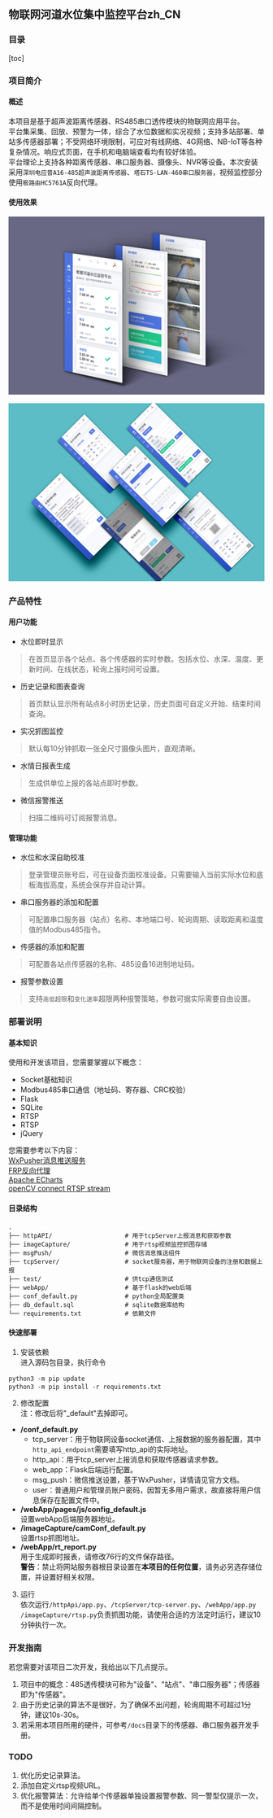 ## 物联网河道水位集中监控平台zh_CN

### 目录

[toc]
### 项目简介
#### 概述
本项目是基于超声波距离传感器、RS485串口透传模块的物联网应用平台。  
平台集采集、回放、预警为一体，综合了水位数据和实况视频；支持多站部署、单站多传感器部署；不受网络环境限制，可应对有线网络、4G网络、NB-IoT等各种复杂情况。响应式页面，在手机和电脑端查看均有较好体验。  
平台理论上支持各种距离传感器、串口服务器、摄像头、NVR等设备。本次安装采用```深圳电应普A16-485超声波距离传感器```、```塔石TS-LAN-460串口服务器```，视频监控部分使用```极路由HC5761A```反向代理。

#### 使用效果

![APP样机展示2](https://raw.githubusercontent.com/BaiHLiu/images/master/img/APP%E6%A0%B7%E6%9C%BA%E5%B1%95%E7%A4%BA2.jpg)

![APP样机展示1](https://raw.githubusercontent.com/BaiHLiu/images/master/img/APP%E6%A0%B7%E6%9C%BA%E5%B1%95%E7%A4%BA1.jpg)

### 产品特性

#### 用户功能
+ 水位即时显示
> 在首页显示各个站点、各个传感器的实时参数。包括水位、水深、温度、更新时间、在线状态，轮询上报时间可设置。
+ 历史记录和图表查询
> 首页默认显示所有站点8小时历史记录，历史页面可自定义开始、结束时间查询。
+ 实况抓图监控
> 默认每10分钟抓取一张全尺寸摄像头图片，直观清晰。
+ 水情日报表生成
> 生成供单位上报的各站点即时参数。
+ 微信报警推送
> 扫描二维码可订阅报警消息。
#### 管理功能
+ 水位和水深自助校准
> 登录管理员账号后，可在设备页面校准设备。只需要输入当前实际水位和底板海拔高度，系统会保存并自动计算。
+ 串口服务器的添加和配置
> 可配置串口服务器（站点）名称、本地端口号、轮询周期、读取距离和温度值的Modbus485指令。
+ 传感器的添加和配置
> 可配置各站点传感器的名称、485设备16进制地址码。
+ 报警参数设置
> 支持```高低超限```和```变化速率```超限两种报警策略，参数可据实际需要自由设置。
### 部署说明
#### 基本知识
使用和开发该项目，您需要掌握以下概念：
+ Socket基础知识
+ Modbus485串口通信（地址码、寄存器、CRC校验）
+ Flask
+ SQLite
+ RTSP
+ RTSP
+ jQuery

您需要参考以下内容：  
[WxPusher消息推送服务](https://wxpusher.zjiecode.com/docs/#/)  
[FRP反向代理](https://github.com/fatedier/frp)  
[Apache ECharts](https://echarts.apache.org/zh/index.html)  
[openCV connect RTSP stream](https://answers.opencv.org/question/230143/opencv-connect-and-process-an-ip-camera-stream-rtsp-protocol/)

#### 目录结构
```text
.
├── httpAPI/                    # 用于tcpServer上报消息和获取参数
├── imageCapture/               # 用于rtsp视频监控抓图存储
├── msgPush/                    # 微信消息推送组件
├── tcpServer/                  # socket服务器，用于物联网设备的注册和数据上报
├── test/                       # 供tcp通信测试
├── webApp/                     # 基于flask的web后端
├── conf_default.py             # python全局配置类
├── db_default.sql              # sqlite数据库结构
└── requirements.txt            # 依赖文件
```
#### 快速部署
1. 安装依赖  
进入源码包目录，执行命令
```shell
python3 -m pip update
python3 -m pip install -r requirements.txt
```
2. 修改配置  
注：修改后将"_default"去掉即可。
+ **/conf_default.py**
    + tcp_server：用于物联网设备socket通信、上报数据的服务器配置，其中```http_api_endpoint```需要填写http_api的实际地址。
    + http_api：用于tcp_server上报消息和获取传感器请求参数。
    + web_app：Flask后端运行配置。
    + msg_push：微信推送设置，基于WxPusher，详情请见官方文档。
    + user：普通用户和管理员账户密码，因暂无多用户需求，故直接将用户信息保存在配置文件中。
+ **/webApp/pages/js/config_default.js**  
设置webApp后端服务器地址。
+ **/imageCapture/camConf_default.py**  
设置rtsp抓图地址。
+ **/webApp/rt_report.py**  
用于生成即时报表，请修改76行的文件保存路径。  
**警告**：禁止将网站服务器根目录设置在**本项目的任何位置**，请务必另选存储位置，并设置好相关权限。

3. 运行  
依次运行```/httpApi/app.py```、```/tcpServer/tcp-server.py```、```/webApp/app.py```
```/imageCapture/rtsp.py```负责抓图功能，请使用合适的方法定时运行，建议10分钟执行一次。

### 开发指南
若您需要对该项目二次开发，我给出以下几点提示。  
1. 项目中的概念：485透传模块可称为"设备"、"站点"、"串口服务器"；传感器即为"传感器"。
2. 由于历史记录的算法不是很好，为了确保不出问题，轮询周期不可超过1分钟，建议10s-30s。
3. 若采用本项目所用的硬件，可参考```/docs```目录下的传感器、串口服务器开发手册。
### TODO  
1. 优化历史记录算法。
2. 添加自定义rtsp视频URL。
3. 优化报警算法：允许给单个传感器单独设置报警参数、同一警型仅提示一次，而不是使用时间间隔控制。